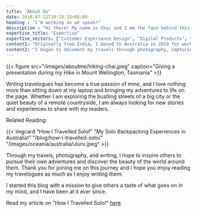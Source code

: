 ```yaml
---
title: "About Us"
date: 2018-07-12T18:19:33+06:00
heading : "I’m working as we speak!"
description : "Hi there! My name is Chai and I am the face behind this beautiful website."
expertise_title: "Expertise"
expertise_sectors: ["Customer Experience Design", "Digital Products", "Development", "Campaign & Content", "Employer Branding", "Animation & Motion Graphics", "Packaging & Product Design", "Retail & Spacial", "Print & Editorial Design", "Concept/Text", "Information Design"]
content1: "Originally from India, I moved to Australia in 2019 for work, and that's when my love affair with travel began. From an early age, I have always been drawn to adventure and the thrill of exploring new places. As I journeyed to different places in Australia and immersed myself in different cultures, I found myself captivated by the beauty and diversity of the world around me."
content2: "I began to document my travels through photography, capturing the stunning landscapes and unique moments that I encountered along the way. But as I looked back on my photos, I realized that there was so much more to share with others. I wanted to share the stories and experiences of my travels in a way that would inspire and inform others, and so I turned to writing."
---
```

{{< figure src="/images/aboutme/hiking-chai.jpeg" caption="Giving a presentation during my Hike in Mount Wellington, Tasmania" >}}
<!-- add link to sea to summit blog -->

Writing travelogues has become a true passion of mine, and I love nothing more than sitting down at my laptop and bringing my adventures to life on the page. Whether I am exploring the bustling streets of a big city or the quiet beauty of a remote countryside, I am always looking for new stories and experiences to share with my readers.

Related Reading:

{{< imgcard "How I Travelled Solo!" "My Solo Backpacking Experiences in Australia!" "/blog/how-i-travelled-solo/" "/images/oceania/australia/uluru.jpeg" >}}

Through my travels, photography, and writing, I hope to inspire others to pursue their own adventures and discover the beauty of the world around them. Thank you for joining me on this journey and I hope you enjoy reading my travelogues as much as I enjoy writing them. 

I started this blog with a mission to give others a taste of what goes on in my mind, and I have been at it ever since.

Read my article on "How I Travelled Solo!" [here](/blog/how-i-travelled-solo/)

